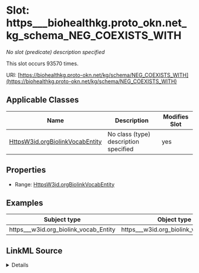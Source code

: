 

# Slot: https___biohealthkg.proto_okn.net_kg_schema_NEG_COEXISTS_WITH


_No slot (predicate) description specified_






This slot occurs 93570 times.


URI: [https://biohealthkg.proto-okn.net/kg/schema/NEG_COEXISTS_WITH](https://biohealthkg.proto-okn.net/kg/schema/NEG_COEXISTS_WITH)



<!-- no inheritance hierarchy -->





## Applicable Classes

| Name | Description | Modifies Slot |
| --- | --- | --- |
| [HttpsW3id.orgBiolinkVocabEntity](../classes/HttpsW3id.orgBiolinkVocabEntity.md) | No class (type) description specified |  yes  |







## Properties

* Range: [HttpsW3id.orgBiolinkVocabEntity](../classes/HttpsW3id.orgBiolinkVocabEntity.md)






## Examples

| Subject type | Object type | Example subject | Example object | Occurrences |
| --- | --- | --- | --- | --- |
| https___w3id.org_biolink_vocab_Entity | https___w3id.org_biolink_vocab_Entity | http://linkedlifedata.com/resource/umls/id/C0000039 | http://linkedlifedata.com/resource/umls/id/C0034085 | 93570 |




## LinkML Source

<details>

```yaml
name: https___biohealthkg.proto-okn.net_kg_schema_NEG_COEXISTS_WITH
annotations:
  count:
    tag: count
    value: 93570
description: No slot (predicate) description specified
examples:
- object:
    example_object: http://linkedlifedata.com/resource/umls/id/C0034085
    example_object_type: https___w3id.org_biolink_vocab_Entity
    example_predicate: https://biohealthkg.proto-okn.net/kg/schema/NEG_COEXISTS_WITH
    example_subject: http://linkedlifedata.com/resource/umls/id/C0000039
    example_subject_type: https___w3id.org_biolink_vocab_Entity
from_schema: biohealth
rank: 1000
slot_uri: https://biohealthkg.proto-okn.net/kg/schema/NEG_COEXISTS_WITH
alias: https___biohealthkg.proto_okn.net_kg_schema_NEG_COEXISTS_WITH
domain_of:
- https___w3id.org_biolink_vocab_Entity
range: https___w3id.org_biolink_vocab_Entity

```
</details>
